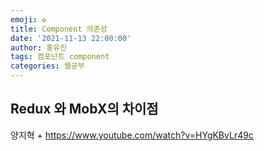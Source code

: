 ```yaml
---
emoji: ♻️
title: Component 의존성
date: '2021-11-13 22:00:00'
author: 홍유진
tags: 컴포넌트 component
categories: 웹공부
---
```


<!-- 프로젝트 UX/UI 웹공부 3D Network Server 아키텍쳐 Error -->

## Redux 와 MobX의 차이점

양지혁 + https://www.youtube.com/watch?v=HYgKBvLr49c
